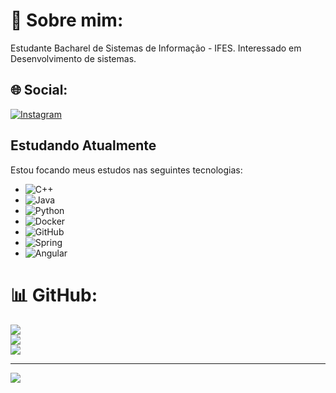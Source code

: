 #  👤 Sobre mim:
Estudante Bacharel de Sistemas de Informação - IFES. Interessado em Desenvolvimento de sistemas.

## 🌐 Social:
[![Instagram](https://img.shields.io/badge/Instagram-%23E4405F.svg?logo=Instagram&logoColor=white)](https://instagram.com/borge_s_) 

## Estudando Atualmente
Estou focando meus estudos nas seguintes tecnologias:

- ![C++](https://img.shields.io/badge/C++-00599C?style=for-the-badge&logo=cplusplus&logoColor=white) 
- ![Java](https://img.shields.io/badge/Java-007396?style=for-the-badge&logo=java&logoColor=white) 
- ![Python](https://img.shields.io/badge/Python-3776AB?style=for-the-badge&logo=python&logoColor=white) 
- ![Docker](https://img.shields.io/badge/Docker-2496ED?style=for-the-badge&logo=docker&logoColor=white) 
- ![GitHub](https://img.shields.io/badge/GitHub-181717?style=for-the-badge&logo=github&logoColor=white) 
- ![Spring](https://img.shields.io/badge/Spring-6DB33F?style=for-the-badge&logo=spring&logoColor=white) 
- ![Angular](https://img.shields.io/badge/Angular-DD0031?style=for-the-badge&logo=angular&logoColor=white) 

# 📊 GitHub:
![](https://github-readme-stats.vercel.app/api?username=BorgesGh&theme=dark&hide_border=false&include_all_commits=true&count_private=false)<br/>
![](https://github-readme-streak-stats.herokuapp.com/?user=BorgesGh&theme=dark&hide_border=false)<br/>
![](https://github-readme-stats.vercel.app/api/top-langs/?username=BorgesGh&theme=dark&hide_border=false&include_all_commits=true&count_private=false&layout=compact)

---
[![](https://visitcount.itsvg.in/api?id=BorgesGh&icon=0&color=0)](https://visitcount.itsvg.in)

